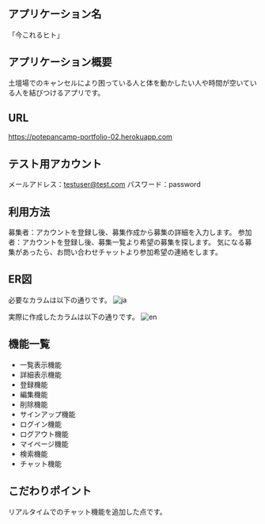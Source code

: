 ## アプリケーション名
「今これるヒト」

## アプリケーション概要
土壇場でのキャンセルにより困っている人と体を動かしたい人や時間が空いている人を結びつけるアプリです。

## URL
https://potepancamp-portfolio-02.herokuapp.com

## テスト用アカウント
メールアドレス：testuser@test.com
パスワード：password

## 利用方法
募集者：アカウントを登録し後、募集作成から募集の詳細を入力します。
参加者：アカウントを登録し後、募集一覧より希望の募集を探します。
気になる募集があったら、お問い合わせチャットより参加希望の連絡をします。

## ER図
必要なカラムは以下の通りです。
![ja](/app/assets/images/ER図(ja).PNG)

実際に作成したカラムは以下の通りです。
![en](/app/assets/images/ER図(en).PNG)

## 機能一覧
- 一覧表示機能
- 詳細表示機能
- 登録機能
- 編集機能
- 削除機能
- サインアップ機能
- ログイン機能
- ログアウト機能
- マイページ機能
- 検索機能
- チャット機能

## こだわりポイント
リアルタイムでのチャット機能を追加した点です。
